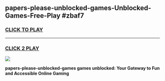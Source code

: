 
## papers-please-unblocked-games-Unblocked-Games-Free-Play #zbaf7
<h3>
<a href="https://us.freeplayer.one?title=papers-please-unblocked-games&ref=9M">CLICK TO PLAY</a></h3>
<hr>

<h3>
<a href="https://us.freeplayer.one?title=papers-please-unblocked-games&ref=9M">CLICK 2 PLAY</a>
  
</h3>

<a href="https://us.freeplayer.one?title=papers-please-unblocked-games&ref=9M"><img src="https://clearcache.store/games.png"></a>


**papers-please-unblocked-games games unblocked: Your Gateway to Fun and Accessible Online Gaming**
